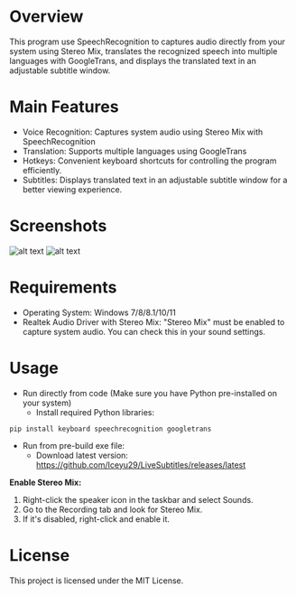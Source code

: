 # Overview
This program use SpeechRecognition to captures audio directly from your system using Stereo Mix, translates the recognized speech into multiple languages with GoogleTrans, and displays the translated text in an adjustable subtitle window.

# Main Features
- Voice Recognition: Captures system audio using Stereo Mix with SpeechRecognition
- Translation: Supports multiple languages using GoogleTrans
- Hotkeys: Convenient keyboard shortcuts for controlling the program efficiently.
- Subtitles: Displays translated text in an adjustable subtitle window for a better viewing experience.

# Screenshots
![alt text](https://github.com/Iceyu29/LiveSubtitle/blob/main/Screenshots/Screenshot1.jpg?raw=true)
![alt text](https://github.com/Iceyu29/LiveSubtitle/blob/main/Screenshots/Screenshot2.jpg?raw=true)

# Requirements
- Operating System: Windows 7/8/8.1/10/11
- Realtek Audio Driver with Stereo Mix: "Stereo Mix" must be enabled to capture system audio. You can check this in your sound settings.

# Usage
- Run directly from code (Make sure you have Python pre-installed on your system)
  + Install required Python libraries:
```shell
pip install keyboard speechrecognition googletrans
```
- Run from pre-build exe file:
  + Download latest version: https://github.com/Iceyu29/LiveSubtitles/releases/latest

**Enable Stereo Mix:**
1. Right-click the speaker icon in the taskbar and select Sounds.
2. Go to the Recording tab and look for Stereo Mix.
3. If it's disabled, right-click and enable it.

# License
This project is licensed under the MIT License.
